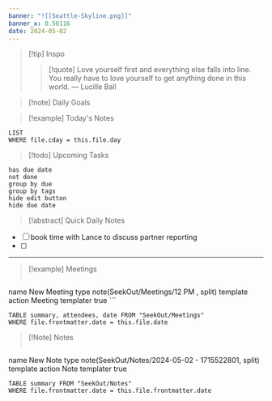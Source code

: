 ```yaml
---
banner: "![[Seattle-Skyline.png]]"
banner_x: 0.50116
date: 2024-05-02
---
```


> [!tip] Inspo
>> [!quote] Love yourself first and everything else falls into line. You really have to love yourself to get anything done in this world.
> — Lucille Ball

>[!note] Daily Goals



> [!example] Today's Notes
```dataview
LIST
WHERE file.cday = this.file.day
```

> [!todo] Upcoming Tasks

```tasks
has due date
not done
group by due
group by tags
hide edit button
hide due date
```

> [!abstract] Quick Daily Notes

- [ ] book time with Lance to discuss partner reporting
- [ ] 



---

> [!example] Meetings
>  ```button
name New Meeting
type note(SeekOut/Meetings/12  PM , split) template
action Meeting
templater true ```

```dataview  
TABLE summary, attendees, date FROM "SeekOut/Meetings"  
WHERE file.frontmatter.date = this.file.date
```

> [!Note]  Notes
> ```button
name New Note
type note(SeekOut/Notes/2024-05-02 - 1715522801, split) template
action Note
templater true
```dataview
TABLE summary FROM "SeekOut/Notes"  
WHERE file.frontmatter.date = this.file.frontmatter.date  
```

​